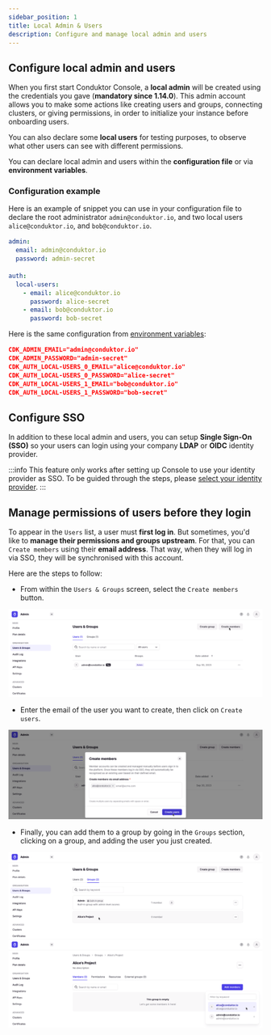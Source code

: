 ```yaml
---
sidebar_position: 1
title: Local Admin & Users
description: Configure and manage local admin and users
---
```


## Configure local admin and users

When you first start Conduktor Console, a **local admin** will be created using the credentials you gave (**mandatory since 1.14.0**). This admin account allows you to make some actions like creating users and groups, connecting clusters, or giving permissions, in order to initialize your instance before onboarding users.

You can also declare some **local users** for testing purposes, to observe what other users can see with different permissions.

You can declare local admin and users within the **configuration file** or via **environment variables**.

### Configuration example

Here is an example of snippet you can use in your configuration file to declare the root administrator `admin@conduktor.io`, and two local users `alice@conduktor.io`, and `bob@conduktor.io`.

```yaml title="platform-config.yaml"
admin:
  email: admin@conduktor.io
  password: admin-secret

auth:
  local-users:
    - email: alice@conduktor.io
      password: alice-secret
    - email: bob@conduktor.io
      password: bob-secret
```

Here is the same configuration from [environment variables](../../env-variables/):

```json
CDK_ADMIN_EMAIL="admin@conduktor.io"
CDK_ADMIN_PASSWORD="admin-secret"
CDK_AUTH_LOCAL-USERS_0_EMAIL="alice@conduktor.io"
CDK_AUTH_LOCAL-USERS_0_PASSWORD="alice-secret"
CDK_AUTH_LOCAL-USERS_1_EMAIL="bob@conduktor.io"
CDK_AUTH_LOCAL-USERS_1_PASSWORD="bob-secret"
```

## Configure SSO

In addition to these local admin and users, you can setup **Single Sign-On (SSO)** so your users can login using your company **LDAP** or **OIDC** identity provider.

:::info
This feature only works after setting up Console to use your identity provider as SSO. To be guided through the steps, please [select your identity provider](/platform/category/configure-sso/).
:::


## Manage permissions of users before they login

To appear in the `Users` list, a user must **first log in**. But sometimes, you'd like to **manage their permissions and groups upstream**. 
For that, you can `Create members` using their **email address**. That way, when they will log in via SSO, they will be synchronised with this account.

Here are the steps to follow:
- From within the `Users & Groups` screen, select the `Create members` button.

![](../assets/admin-create-members-1.png)
- Enter the email of the user you want to create, then click on `Create users`.

![](../assets/admin-create-members-2.png)
- Finally, you can add them to a group by going in the `Groups` section, clicking on a group, and adding the user you just created.

![](../assets/admin-select-group.png)
![](../assets/admin-add-user-to-group.png)
